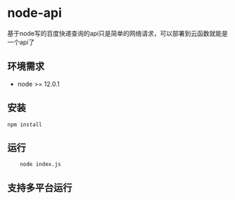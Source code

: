 # node-api
基于node写的百度快递查询的api只是简单的网络请求，可以部署到云函数就能是一个api了

## 环境需求
* node >= 12.0.1



## 安装

```shell
npm install 
```

## 运行
```code
    node index.js
```

## 支持多平台运行

